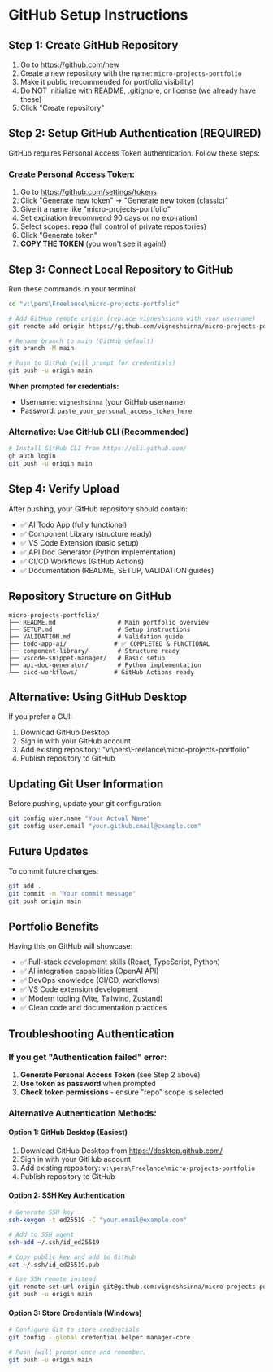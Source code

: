 # GitHub Setup Instructions

## Step 1: Create GitHub Repository

1. Go to https://github.com/new
2. Create a new repository with the name: `micro-projects-portfolio`
3. Make it public (recommended for portfolio visibility)
4. Do NOT initialize with README, .gitignore, or license (we already have these)
5. Click "Create repository"

## Step 2: Setup GitHub Authentication (REQUIRED)

GitHub requires Personal Access Token authentication. Follow these steps:

### Create Personal Access Token:
1. Go to https://github.com/settings/tokens
2. Click "Generate new token" → "Generate new token (classic)"
3. Give it a name like "micro-projects-portfolio"
4. Set expiration (recommend 90 days or no expiration)
5. Select scopes: **repo** (full control of private repositories)
6. Click "Generate token"
7. **COPY THE TOKEN** (you won't see it again!)

## Step 3: Connect Local Repository to GitHub

Run these commands in your terminal:

```bash
cd "v:\pers\Freelance\micro-projects-portfolio"

# Add GitHub remote origin (replace vigneshsinna with your username)
git remote add origin https://github.com/vigneshsinna/micro-projects-portfolio.git

# Rename branch to main (GitHub default)
git branch -M main

# Push to GitHub (will prompt for credentials)
git push -u origin main
```

**When prompted for credentials:**
- Username: `vigneshsinna` (your GitHub username)
- Password: `paste_your_personal_access_token_here`

### Alternative: Use GitHub CLI (Recommended)
```bash
# Install GitHub CLI from https://cli.github.com/
gh auth login
git push -u origin main
```

## Step 4: Verify Upload

After pushing, your GitHub repository should contain:
- ✅ AI Todo App (fully functional)
- ✅ Component Library (structure ready)
- ✅ VS Code Extension (basic setup)
- ✅ API Doc Generator (Python implementation)
- ✅ CI/CD Workflows (GitHub Actions)
- ✅ Documentation (README, SETUP, VALIDATION guides)

## Repository Structure on GitHub

```
micro-projects-portfolio/
├── README.md                 # Main portfolio overview
├── SETUP.md                  # Setup instructions
├── VALIDATION.md             # Validation guide
├── todo-app-ai/             # ✅ COMPLETED & FUNCTIONAL
├── component-library/        # Structure ready
├── vscode-snippet-manager/   # Basic setup
├── api-doc-generator/        # Python implementation
└── cicd-workflows/          # GitHub Actions ready
```

## Alternative: Using GitHub Desktop

If you prefer a GUI:
1. Download GitHub Desktop
2. Sign in with your GitHub account
3. Add existing repository: "v:\pers\Freelance\micro-projects-portfolio"
4. Publish repository to GitHub

## Updating Git User Information

Before pushing, update your git configuration:

```bash
git config user.name "Your Actual Name"
git config user.email "your.github.email@example.com"
```

## Future Updates

To commit future changes:

```bash
git add .
git commit -m "Your commit message"
git push origin main
```

## Portfolio Benefits

Having this on GitHub will showcase:
- ✅ Full-stack development skills (React, TypeScript, Python)
- ✅ AI integration capabilities (OpenAI API)
- ✅ DevOps knowledge (CI/CD, workflows)
- ✅ VS Code extension development
- ✅ Modern tooling (Vite, Tailwind, Zustand)
- ✅ Clean code and documentation practices

## Troubleshooting Authentication

### If you get "Authentication failed" error:

1. **Generate Personal Access Token** (see Step 2 above)
2. **Use token as password** when prompted
3. **Check token permissions** - ensure "repo" scope is selected

### Alternative Authentication Methods:

#### Option 1: GitHub Desktop (Easiest)
1. Download GitHub Desktop from https://desktop.github.com/
2. Sign in with your GitHub account
3. Add existing repository: `v:\pers\Freelance\micro-projects-portfolio`
4. Publish repository to GitHub

#### Option 2: SSH Key Authentication
```bash
# Generate SSH key
ssh-keygen -t ed25519 -C "your.email@example.com"

# Add to SSH agent
ssh-add ~/.ssh/id_ed25519

# Copy public key and add to GitHub
cat ~/.ssh/id_ed25519.pub

# Use SSH remote instead
git remote set-url origin git@github.com:vigneshsinna/micro-projects-portfolio.git
git push -u origin main
```

#### Option 3: Store Credentials (Windows)
```bash
# Configure Git to store credentials
git config --global credential.helper manager-core

# Push (will prompt once and remember)
git push -u origin main
```
